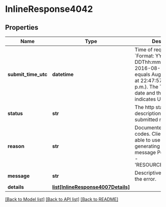 # InlineResponse4042

## Properties
Name | Type | Description | Notes
------------ | ------------- | ------------- | -------------
**submit_time_utc** | **datetime** | Time of request in UTC. &#x60;Format: YYYY-MM-DDThh:mm:ssZ&#x60;  Example 2016-08-11T22:47:57Z equals August 11, 2016, at 22:47:57 (10:47:57 p.m.). The T separates the date and the time. The Z indicates UTC.  | [optional] 
**status** | **str** | The http status description of the submitted request. | [optional] 
**reason** | **str** | Documented reason codes. Client should be able to use the key for generating their own error message Possible Values:   - &#39;RESOURCE_NOT_FOUND&#39;  | [optional] 
**message** | **str** | Descriptive message for the error. | [optional] 
**details** | [**list[InlineResponse4007Details]**](InlineResponse4007Details.md) |  | [optional] 

[[Back to Model list]](../README.md#documentation-for-models) [[Back to API list]](../README.md#documentation-for-api-endpoints) [[Back to README]](../README.md)


